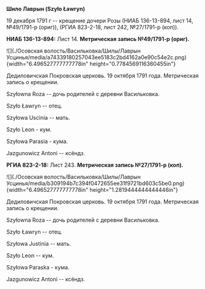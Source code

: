 **Шило Лаврын (Szyło Ławryn)**

19 декабря 1791 г -- крещение дочери Розы (НИАБ 136-13-894, лист 14,
№49/1791-р (ориг)), (РГИА 823-2-18, лист 242, №27/1791-р (коп)).

**НИАБ 136-13-894:** Лист 14. **Метрическая запись №49/1791-р (ориг).**

![](./Осовская волость/Васильковка/Шилы/Лаврын Усцинья/media/a74339180257043ee5183c2bd4162a0e90c54e2c.png){width="6.496527777777778in"
height="0.7784569116360455in"}

Дедиловичская Покровская церковь. 19 октября 1791 года. Метрическая
запись о крещении.

Szyłowna Roza -- дочь родителей с деревни Васильковка.

Szyło Ławryn -- отец.

Szyłowa Uscinia -- мать.

Szyło Leon - кум.

Szyłowa Parasia - кума.

Jazgunowicz Antoni -- ксёндз.

**РГИА 823-2-18:** Лист 243. **Метрическая запись №27/1791-р (коп).**

![](./Осовская волость/Васильковка/Шилы/Лаврын Усцинья/media/b309194b7c394f0472655ee31f9721bd603c5be0.png){width="6.496527777777778in"
height="1.2819444444444446in"}

Дедиловичская Покровская церковь. 19 октября 1791 года. Метрическая
запись о крещении.

Szyłowna Roza -- дочь родителей с деревни Васильковка.

Szyło Ławryn -- отец.

Szyłowa Justinia -- мать.

Szyło Leon -- кум.

Szyłowa Paraska - кума.

Jazgunowicz Antoni -- ксёндз.
